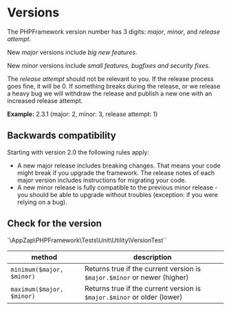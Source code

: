 # Versions

The PHPFramework version number has 3 digits: *major*, *minor*, and *release attempt*.

New *major* versions include *big new features*.

New *minor* versions include *small features, bugfixes and security fixes*.

The *release attempt* should not be relevant to you. If the release process goes fine, it will be 0. If something breaks during the release, or we release a heavy bug we will withdraw the release and publish a new one with an increased release attempt.

**Example:** 2.3.1 (major: 2, minor: 3, release attempt: 1)

## Backwards compatibility

Starting with version 2.0 the following rules apply:

* A new major release includes breaking changes. That means your code might break if you upgrade the framework. The release notes of each major version includes instructions for migrating your code.
* A new minor release is fully compatible to the previous minor release - you should be able to upgrade without troubles (exception: if you were relying on a bug).

## Check for the version

`\AppZap\PHPFramework\Tests\Unit\Utility\VersionTest``

| method | description |
| ------ | ----------- |
| `minimum($major, $minor)` | Returns true if the current version is `$major.$minor` or newer (higher) |
| `maximum($major, $minor)` | Returns true if the current version is `$major.$minor` or older (lower) |

